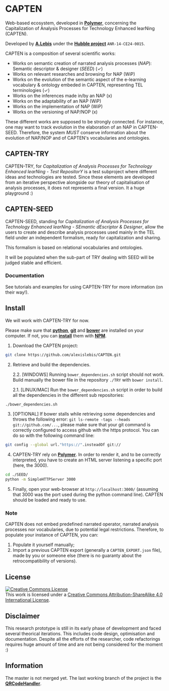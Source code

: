 # CAPTEN

Web-based ecosystem, developed in **[Polymer](https://www.polymer-project.org/1.0/)**, concerning the Capitalization of Analysis Processes for Technology Enhanced learNing (CAPTEN).

Developed by **[A.Lebis](http://liris.cnrs.fr/~alebis)** under the **[Hubble project](http://hubblelearn.imag.fr/?lang=fr)** `ANR-14-CE24-0015`.


CAPTEN is a composition of several scientific works:

- Works on semantic creation of narrated analysis processes (*NAP*): Semantic descriptor & designer (*SEED*) (✓) 
- Works on relevant researches and browsing for NAP (WiP)
- Works on the evolution of the semantic aspect of the e-learning vocabulary & ontology embeded in CAPTEN, representing TEL terminologies (✓)
- Works on the inferences made in/by an NAP (x)
- Works on the adaptability of an NAP (WiP)
- Works on the implementation of NAP (WiP)
- Works on the versioning of NAP/NOP (x)

These different works are supposed to be strongly connected. For instance, one may want to track evolution in the elaboration of an NAP in CAPTEN-SEED. Therefore, the system *MUST* conserve information about the evolution of NAP/NOP and of CAPTEN's vocabularies and ontologies.

## CAPTEN-TRY
CAPTEN-TRY, for *Capitalization of Analysis Processes for Technology Enhanced learNing - Test RepositorY* is a test subproject where different ideas and technologies are tested. Since these elements are developed from an iterative perspective alongside our theory of capitalisation of analysis processes, it does not represents a final version. It a huge playground :)

## CAPTEN-SEED

CAPTEN-SEED, standing for *Capitalization of Analysis Processes for Technology Enhanced learNing - SEmantic dEscriptor & Designer*, allow the users to create and describe analysis processes used mainly in the TEL field under an independent formalism, ready for capitalization and sharing.

This formalism is based on relational vocabularies and ontologies.

It will be populated when the sub-part of TRY dealing with SEED will be judged stable and efficient.

### Documentation
See tutorials and examples for using CAPTEN-TRY for more information (on their way!).

## Install
We will work with CAPTEN-TRY for now.

Please make sure that **[python](https://www.python.org/)**, **[git](https://git-scm.com/)** and **[bower](https://bower.io/)** are installed on your computer. If not, you can **[install](https://www.npmjs.com/package/bower)** them with **[NPM](https://www.npmjs.com/)**.


1. Download the CAPTEN project:

  ```bash
  git clone https://github.com/alexislebis/CAPTEN.git
  ```

2. Retrieve and build the dependencies.

    2.2. [WINDOWS] Running `bower_dependencies.sh` script should not work. Build manually the bower file in the repository `./TRY` with `bower install`.

    2.1. [LINUX/MAC] Run the `bower_dependencies.sh` script in order to build all the dependencies in the different sub repositories:

  ```bash
  ./bower_dependencies.sh
  ```

3. [OPTIONAL] If bower stalls while retrieving some dependencies and throws the following error:
`git ls-remote -tags --heads git://github.com/...`, please make sure that your git command is correctly configured to access github with the https protocol. You can do so with the following command line:

  ```bash
  git config --global url."https://".insteadOf git://
  ```

4. CAPTEN-TRY rely on **[Polymer](https://www.polymer-project.org/1.0/)**. In order to render it, and to be correctly interpreted, you have to create an HTML server listening a specific port (here, the 3000).

  ```bash
  cd ./SEED/
  python -m SimpleHTTPServer 3000
  ```  

5. Finally, open your web-browser at `http://localhost:3000/` (assuming that 3000 was the port used during the python command line). CAPTEN should be loaded and ready to use.

### Note
CAPTEN does not embed predefined narrated operator, narrated analysis processes nor vocabularies, due to potential legal restrictions. Therefore, to populate your instance of CAPTEN, you can:
1. Populate it yourself manually;
2. Import a previous CAPTEN export (generally a `CAPTEN_EXPORT.json` file), made by you or someone else (there is no guaranty about the retrocompatibility of versions).

## License
<a rel="license" href="https://creativecommons.org/licenses/by-sa/4.0/"><img alt="Creative Commons License" style="border-width:0" src="https://i.creativecommons.org/l/by-sa/4.0/80x15.png" /></a><br />This work is licensed under a <a rel="license" href="https://creativecommons.org/licenses/by-sa/4.0/">Creative Commons Attribution-ShareAlike 4.0 International License</a>.

## Disclaimer
This research prototype is still in its early phase of development and faced several theorical iterations. This includes code design, optimisation and documentation. Despite all the efforts of the researcher, code refactorings requires huge amount of time and are not being considered for the moment :)

## Information
The master is not merged yet.
The last working branch of the project is the **[QRCodeHandler](https://github.com/alexislebis/CAPTEN/tree/qrcodeHandler)**.
